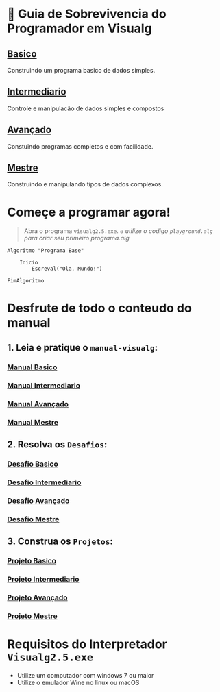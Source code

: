 


# :card_index: Guia de Sobrevivencia do Programador em Visualg
## [Basico](manual-visualg/1.basico.md/README.md)
Construindo um programa basico de dados simples.
## [Intermediario](manual-visualg/2.intermediario.md/README.md)
Controle e manipulacão de dados simples e compostos
## [Avançado](manual-visualg/3.avancado.md/README.md)
Constuindo programas completos e com facilidade.
## [Mestre](manual-visualg/4.mestre.md/README.md)
Construindo e manipulando tipos de dados complexos.   

# Começe a programar agora!  
> Abra o programa `visualg2.5.exe`. 
> _e utilize o codigo `playground.alg` para criar seu primeiro programa.alg_   
~~~ alg
Algoritmo "Programa Base"
    
    Inicio
        Escreval("Ola, Mundo!")

FimAlgoritmo
~~~

# Desfrute de todo o conteudo do manual

## 1. Leia e pratique o `manual-visualg`:
### [Manual Basico](manual-visualg/1.basico.md/README.md)
### [Manual Intermediario](manual-visualg/2.intermediario.md/README.md)
### [Manual Avançado](manual-visualg/3.avancado.md/README.md)
### [Manual Mestre](manual-visualg/4.mestre.md/README.md)


## 2. Resolva os `Desafios`: 
### [Desafio Basico](manual-visualg/1.basico.md/desafios/README.md)  
### [Desafio Intermediario](manual-visualg/2.intermediario.md/desafios/README.md)  
### [Desafio Avançado](manual-visualg/3.avancado.md/desafios/README.md)   
### [Desafio Mestre](manual-visualg/4.mestre.md/desafios/README.md)    
## 3. Construa os `Projetos`: 
### [Projeto Basico](manual-visualg/1.basico.md/projetos/README.md)  
### [Projeto Intermediario](manual-visualg/2.intermediario.md/projetos/README.md)  
### [Projeto Avançado](manual-visualg/3.avancado.md/projetos/README.md)  
### [Projeto Mestre](manual-visualg/4.mestre.md/projetos/README.md)    

# Requisitos do Interpretador `Visualg2.5.exe`
* Utilize um computador com windows 7 ou maior
* Utilize o emulador Wine no linux ou macOS